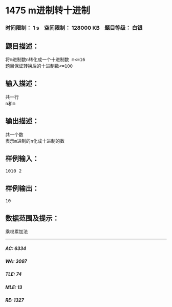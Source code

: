 # 1475 m进制转十进制   
### 时间限制： 1 s&nbsp;&nbsp;&nbsp;&nbsp;空间限制： 128000 KB&nbsp;&nbsp;&nbsp;&nbsp;题目等级： 白银  
## 题目描述：  

<pre>
将m进制数n转化成一个十进制数 m<=16
题目保证转换后的十进制数<=100
</pre>
  
  
## 输入描述：  

<pre>
共一行
n和m
</pre>
  
  
## 输出描述：  

<pre>
共一个数
表示m进制的n化成十进制的数
</pre>
  
  
## 样例输入：  

<pre>
1010 2
</pre>
  
  
## 样例输出：  

<pre>
10
</pre>
  
  
## 数据范围及提示：  

<pre>
乘权累加法
</pre>
  
  
***  

##### AC: 6334  
##### WA: 3097  
##### TLE: 74  
##### MLE: 13  
##### RE: 1327  
